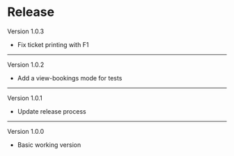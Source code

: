 # Release

Version 1.0.3

- Fix ticket printing with F1

------------------------------

Version 1.0.2

- Add a view-bookings mode for tests

------------------------------

Version 1.0.1

- Update release process

------------------------------

Version 1.0.0

- Basic working version 
